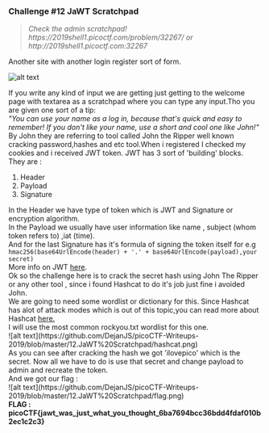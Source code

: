 <h3>Challenge #12 JaWT Scratchpad</h3>
<blockquote><i>Check the admin scratchpad! https://2019shell1.picoctf.com/problem/32267/ or http://2019shell1.picoctf.com:32267</i></blockquote>

Another site with another login register sort of form.

![alt text](https://github.com/DejanJS/picoCTF-Writeups-2019/blob/master/12.JaWT%20Scratchpad/Screenshot.png)

If you write any kind of input we are getting just getting to the welcome page with textarea as a scratchpad where you can type any input.Tho you are given one sort of a tip:<br> <quote><i>"You can use your name as a log in, because that's quick and easy to remember! If you don't like your name, use a short and cool one like John!"</i></quote> <br>By John they are referring to tool called John the Ripper well known cracking password,hashes and etc tool.When i registered I checked my cookies and i received JWT token. JWT has 3 sort of 'building' blocks.<br>They are :
<ol>
<li>Header</li>
<li>Payload</li>
<li>Signature</li>
</ol>
In the Header we have type of token which is JWT and Signature or encryption algorithm.<br>In the Payload we usually have user information like name , subject (whom token refers to) ,iat (time). <br> And for the last Signature has it's formula of signing the token itself for e.g <code>hmac256(base64UrlEncode(header) + '.' + base64UrlEncode(payload),your secret)</code><br>  
More info on JWT <a href="https://jwt.io/introduction/">here</a>.<br>
Ok so the challenge here is to crack the secret hash using John The Ripper or any other tool , since i found Hashcat to do it's job just fine i avoided John.<br>
We are going to need some wordlist or dictionary for this. Since Hashcat has alot of attack modes which is out of this topic,you can read more about Hashcat <a href="https://hashcat.net/hashcat/">here.</a><br>I will use the most common rockyou.txt wordlist for this one.<br>![alt text](https://github.com/DejanJS/picoCTF-Writeups-2019/blob/master/12.JaWT%20Scratchpad/hashcat.png)<br>As you can see after cracking the hash we got 'ilovepico' which is the secret. Now all we have to do is use that secret and change payload to admin and recreate the token.<br>And we got our flag  :<br> ![alt text](https://github.com/DejanJS/picoCTF-Writeups-2019/blob/master/12.JaWT%20Scratchpad/flag.png)  
<br>
<b>FLAG :  picoCTF{jawt_was_just_what_you_thought_6ba7694bcc36bdd4fdaf010b2ec1c2c3}</b>